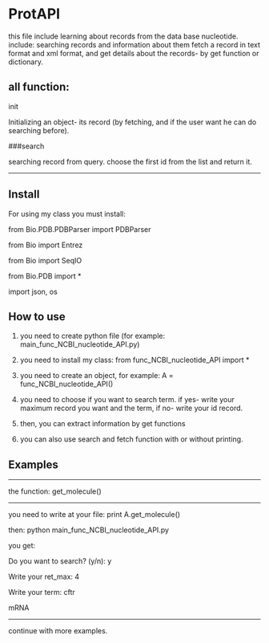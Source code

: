 # ProtAPI
this file include learning about records from the data base nucleotide.
include:
searching records and information about them
fetch a record in text format and xml format, and get details about the records- by get function or dictionary.

## all function:

init 

Initializing an object- its record (by fetching, and if the user want he can do searching before).

###search

searching record from query. choose the first id from the list and return it.



***

## Install
For using my class you must install: 

from Bio.PDB.PDBParser import PDBParser

from Bio import Entrez

from Bio import SeqIO

from Bio.PDB import *

import json, os

## How to use
1. you need to create python file (for example: main_func_NCBI_nucleotide_API.py)

2. you need to install my class: from func_NCBI_nucleotide_API import *

3. you need to create an object, for example: A = func_NCBI_nucleotide_API() 

4. you need to choose if you want to search term. if yes- write your maximum record you want and the term, if no- write your id record.

5. then, you can extract information by get functions

6. you can also use search and fetch function with or without printing.

## Examples
---------------------------------

the function: get_molecule()

---------------------------------

you need to write at your file: print A.get_molecule()

then: python main_func_NCBI_nucleotide_API.py

you get:

Do you want to search? (y/n):    y

Write your ret_max:    4

Write your term:    cftr

mRNA

--------------------------------

continue with more examples.
